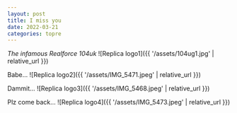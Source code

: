 ```yaml
---
layout: post
title: I miss you
date: 2022-03-21
categories: topre
---
```


_The infamous Realforce 104uk_
![Replica logo1]({{ '/assets/104ug1.jpg' | relative_url }})

Babe...
![Replica logo2]({{ '/assets/IMG_5471.jpeg' | relative_url }})

Dammit...
![Replica logo3]({{ '/assets/IMG_5468.jpeg' | relative_url }})

Plz come back...
![Replica logo4]({{ '/assets/IMG_5473.jpeg' | relative_url }})

